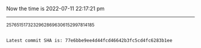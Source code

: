 Now the time is 2022-07-11 22:17:21 pm

---

<small>25765151732329628696306152997814185</small>

```txt

Latest commit SHA is: 77e6bbe9ee4d44fcd46642b3fc5cd4fc6283b1ee
```
